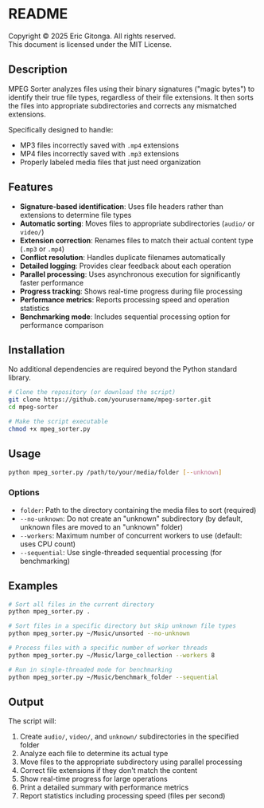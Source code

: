 # README

Copyright © 2025 Eric Gitonga. All rights reserved.  
This document is licensed under the MIT License.

## Description

MPEG Sorter analyzes files using their binary signatures ("magic bytes") to identify their true file types, regardless of their file extensions. It then sorts the files into appropriate subdirectories and corrects any mismatched extensions.

Specifically designed to handle:
- MP3 files incorrectly saved with `.mp4` extensions
- MP4 files incorrectly saved with `.mp3` extensions
- Properly labeled media files that just need organization

## Features

- **Signature-based identification**: Uses file headers rather than extensions to determine file types
- **Automatic sorting**: Moves files to appropriate subdirectories (`audio/` or `video/`)
- **Extension correction**: Renames files to match their actual content type (`.mp3` or `.mp4`)
- **Conflict resolution**: Handles duplicate filenames automatically
- **Detailed logging**: Provides clear feedback about each operation
- **Parallel processing**: Uses asynchronous execution for significantly faster performance
- **Progress tracking**: Shows real-time progress during file processing
- **Performance metrics**: Reports processing speed and operation statistics
- **Benchmarking mode**: Includes sequential processing option for performance comparison

## Installation

No additional dependencies are required beyond the Python standard library.

```bash
# Clone the repository (or download the script)
git clone https://github.com/yourusername/mpeg-sorter.git
cd mpeg-sorter

# Make the script executable
chmod +x mpeg_sorter.py
```

## Usage

```bash
python mpeg_sorter.py /path/to/your/media/folder [--unknown]
```

### Options

- `folder`: Path to the directory containing the media files to sort (required)
- `--no-unknown`: Do not create an "unknown" subdirectory (by default, unknown files are moved to an "unknown" folder)
- `--workers`: Maximum number of concurrent workers to use (default: uses CPU count)
- `--sequential`: Use single-threaded sequential processing (for benchmarking)

## Examples

```bash
# Sort all files in the current directory
python mpeg_sorter.py .

# Sort files in a specific directory but skip unknown file types
python mpeg_sorter.py ~/Music/unsorted --no-unknown

# Process files with a specific number of worker threads
python mpeg_sorter.py ~/Music/large_collection --workers 8

# Run in single-threaded mode for benchmarking
python mpeg_sorter.py ~/Music/benchmark_folder --sequential
```

## Output

The script will:
1. Create `audio/`, `video/`, and `unknown/` subdirectories in the specified folder
2. Analyze each file to determine its actual type
3. Move files to the appropriate subdirectory using parallel processing
4. Correct file extensions if they don't match the content
5. Show real-time progress for large operations
6. Print a detailed summary with performance metrics
7. Report statistics including processing speed (files per second)
